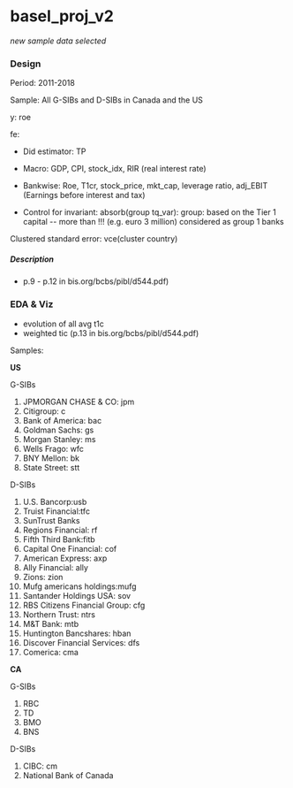 # basel_proj_v2
*new sample data selected*

### Design

Period: 2011-2018

Sample: All G-SIBs and D-SIBs in Canada and the US

y: roe

fe: 

- Did estimator: TP

- Macro: GDP, CPI, stock_idx, RIR (real interest rate)
  
- Bankwise: Roe, T1cr, stock_price, mkt_cap, leverage ratio, adj_EBIT (Earnings before interest and tax)

- Control for invariant: absorb(group tq_var): group: based on the Tier 1 capital -- more than !!! (e.g. euro 3 million) considered as group 1 banks

Clustered standard error: vce(cluster country)

##### Description
- p.9 - p.12 in bis.org/bcbs/pibl/d544.pdf)

### EDA & Viz
- evolution of all avg t1c
- weighted tic (p.13 in bis.org/bcbs/pibl/d544.pdf)




Samples:

**US**

G-SIBs
1.	JPMORGAN CHASE & CO: jpm
2.	Citigroup: c
3.	Bank of America: bac
4.	Goldman Sachs: gs
5.	Morgan Stanley: ms
6.	Wells Frago: wfc
7.	BNY Mellon: bk
8.	State Street: stt
   
D-SIBs
1.	U.S. Bancorp:usb
2.	Truist Financial:tfc
3.	SunTrust Banks
4.	Regions Financial: rf
5.	Fifth Third Bank:fitb
6.	Capital One Financial: cof
7.	American Express: axp
8.	Ally Financial: ally
9.	Zions: zion
10.	Mufg americans holdings:mufg
11.	Santander Holdings USA: sov
12.	RBS Citizens Financial Group: cfg
13.	Northern Trust: ntrs
14.	M&T Bank: mtb
15.	Huntington Bancshares: hban
16.	Discover Financial Services: dfs
17.	Comerica: cma


**CA**

G-SIBs
1.	RBC
2.	TD
3.	BMO
4.	BNS

D-SIBs
1.	CIBC: cm
2.	National Bank of Canada


